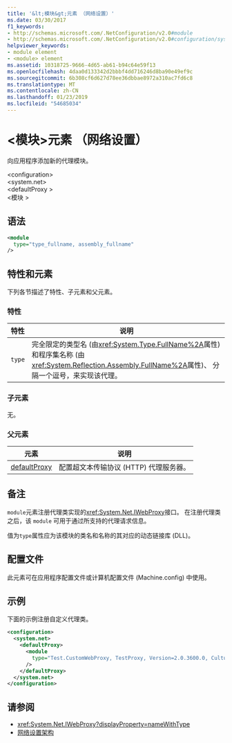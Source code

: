 ```yaml
---
title: '&lt;模块&gt;元素 （网络设置）'
ms.date: 03/30/2017
f1_keywords:
- http://schemas.microsoft.com/.NetConfiguration/v2.0#module
- http://schemas.microsoft.com/.NetConfiguration/v2.0#configuration/system.net/defaultProxy/module
helpviewer_keywords:
- module element
- <module> element
ms.assetid: 10318725-9666-4d65-ab61-b94c64e59f13
ms.openlocfilehash: 4daa0d133342d2bbbf4dd716246d8ba90e49ef9c
ms.sourcegitcommit: 6b308cf6d627d78ee36dbbae8972a310ac7fd6c8
ms.translationtype: MT
ms.contentlocale: zh-CN
ms.lasthandoff: 01/23/2019
ms.locfileid: "54685034"
---
```

# <a name="ltmodulegt-element-network-settings"></a>&lt;模块&gt;元素 （网络设置）
向应用程序添加新的代理模块。  
  
 \<configuration>  
\<system.net>  
\<defaultProxy >  
\<模块 >  
  
## <a name="syntax"></a>语法  
  
```xml  
<module   
  type="type_fullname, assembly_fullname"   
/>  
```  
  
## <a name="attributes-and-elements"></a>特性和元素  
 下列各节描述了特性、子元素和父元素。  
  
### <a name="attributes"></a>特性  
  
|**特性**|**说明**|  
|-------------------|---------------------|  
|`type`|完全限定的类型名 (由<xref:System.Type.FullName%2A>属性) 和程序集名称 (由<xref:System.Reflection.Assembly.FullName%2A>属性)、 分隔一个逗号，来实现该代理。|  
  
### <a name="child-elements"></a>子元素  
 无。  
  
### <a name="parent-elements"></a>父元素  
  
|**元素**|**说明**|  
|-----------------|---------------------|  
|[defaultProxy](../../../../../docs/framework/configure-apps/file-schema/network/defaultproxy-element-network-settings.md)|配置超文本传输协议 (HTTP) 代理服务器。|  
  
## <a name="remarks"></a>备注  
 `module`元素注册代理类实现的<xref:System.Net.IWebProxy>接口。 在注册代理类之后，该 `module` 可用于通过所支持的代理请求信息。  
  
 值为`type`属性应为该模块的类名和名称的其对应的动态链接库 (DLL)。  
  
## <a name="configuration-files"></a>配置文件  
 此元素可在应用程序配置文件或计算机配置文件 (Machine.config) 中使用。  
  
## <a name="example"></a>示例  
 下面的示例注册自定义代理类。  
  
```xml  
<configuration>  
  <system.net>  
    <defaultProxy>  
      <module  
        type="Test.CustomWebProxy, TestProxy, Version=2.0.3600.0, Culture=neutral, PublicKeyToken=b23a5c561934e385"  
      />  
    </defaultProxy>  
  </system.net>  
</configuration>  
```  
  
## <a name="see-also"></a>请参阅
- <xref:System.Net.IWebProxy?displayProperty=nameWithType>
- [网络设置架构](../../../../../docs/framework/configure-apps/file-schema/network/index.md)
